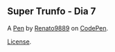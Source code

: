 Super Trunfo - Dia 7
--------------------


A [Pen](https://codepen.io/renato9889/pen/OJzNJoP) by [Renato9889](https://codepen.io/renato9889) on [CodePen](https://codepen.io).

[License](https://codepen.io/license/pen/OJzNJoP).